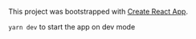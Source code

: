 This project was bootstrapped with [Create React App](https://github.com/facebook/create-react-app).


`yarn dev` to start the app on dev mode
